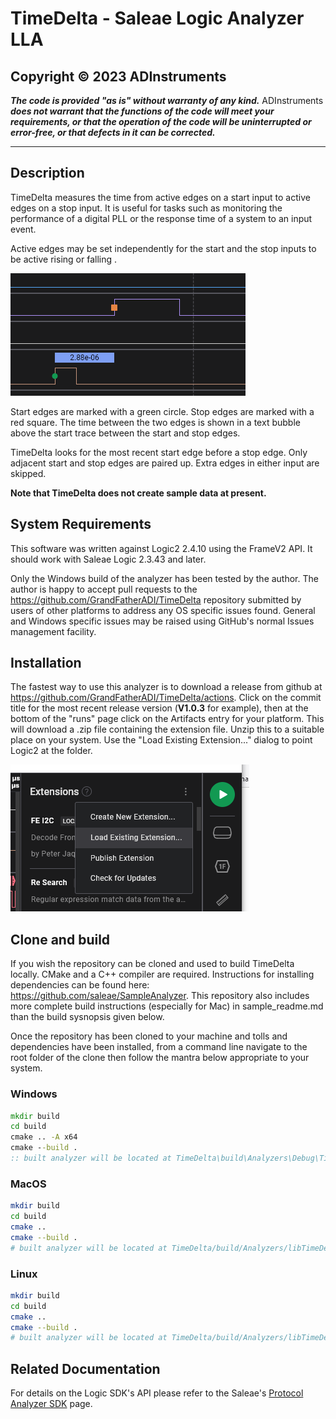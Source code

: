 # TimeDelta - Saleae Logic Analyzer LLA

## Copyright &copy; 2023 ADInstruments

__*The code is provided "as is" without warranty of any kind.*__
ADInstruments __*does not warrant that the functions of the code will meet
your requirements, or that the operation of the code will be uninterrupted or
error-free, or that defects in it can be corrected.*__

---

## Description

TimeDelta measures the time from active edges on a start input to active
edges on a stop input. It is useful for tasks such as monitoring the
performance of a digital PLL or the response time of a system to an input event.

Active edges may be set independently for the start and the stop inputs to be
active rising or falling .

![Sample usage image](./docs/edges.png)

Start edges are marked with a green circle. Stop edges are marked with a
red square. The time between the two edges is shown in a text bubble above the
start trace between the start and stop edges.

TimeDelta looks for the most recent start edge before a stop edge. Only
adjacent start and stop edges are paired up. Extra edges in either input
are skipped.

__Note that TimeDelta does not create sample data at present.__

## System Requirements

This software was written against Logic2 2.4.10 using the FrameV2 API. It should
work with Saleae Logic 2.3.43 and later.

Only the Windows build of the analyzer has been tested by the author. The author
is happy to accept pull requests to the
https://github.com/GrandFatherADI/TimeDelta repository submitted by users of
other platforms to address any OS specific issues found. General and Windows
specific issues may be raised using GitHub's normal Issues management facility.

## Installation

The fastest way to use this analyzer is to download a release from github at
https://github.com/GrandFatherADI/TimeDelta/actions. Click on the commit title
for the most recent release version (__V1.0.3__ for example), then at the bottom
of the "runs" page click on the Artifacts entry for your platform. This will
download a .zip file containing the extension file. Unzip this to a suitable
place on your system. Use the "Load Existing Extension..." dialog to point
Logic2 at the folder.

![Load Existing Extension image](./docs/add.png)

## Clone and build

If you wish the repository can be cloned and used to build TimeDelta locally.
CMake and a C++ compiler are required. Instructions for installing dependencies
can be found here: https://github.com/saleae/SampleAnalyzer. This repository
also includes more complete build instructions (especially for Mac) in
sample_readme.md than the build sysnopsis given below.

Once the repository has been cloned to your machine and tolls and dependencies
have been installed, from a command line navigate to the root folder of the
clone then follow the mantra below appropriate to your system.

### Windows

```bat
mkdir build
cd build
cmake .. -A x64
cmake --build .
:: built analyzer will be located at TimeDelta\build\Analyzers\Debug\TimeDeltaAnalyzer.dll
```

### MacOS

```bash
mkdir build
cd build
cmake ..
cmake --build .
# built analyzer will be located at TimeDelta/build/Analyzers/libTimeDeltaAnalyzer.so
```

### Linux

```bash
mkdir build
cd build
cmake ..
cmake --build .
# built analyzer will be located at TimeDelta/build/Analyzers/libTimeDeltaAnalyzer.so
```

## Related Documentation

For details on the Logic SDK's API please refer to the Saleae's
[Protocol Analyzer
SDK](https://support.saleae.com/saleae-api-and-sdk/protocol-analyzer-sdk) page.
